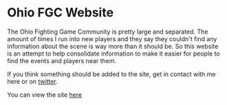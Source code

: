 # Ohio FGC Website

The Ohio Fighting Game Community is pretty large and separated.  The amount of times I run into new players and they say they couldn't find any information about the scene is way more than it should be.  So this website is an attempt to help consolidate information to make it easier for people to find the events and players near them.

If you think something should be added to the site, get in contact with me here or on [twitter](https://twitter.com/codecory).

You can view the site [here](https://ohiofgc.com)
